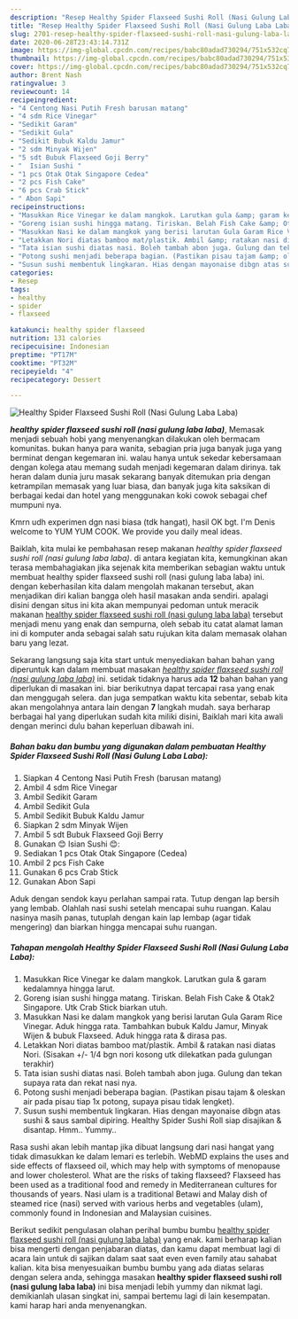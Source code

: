 ```yaml
---
description: "Resep Healthy Spider Flaxseed Sushi Roll (Nasi Gulung Laba Laba) Lezat"
title: "Resep Healthy Spider Flaxseed Sushi Roll (Nasi Gulung Laba Laba) Lezat"
slug: 2701-resep-healthy-spider-flaxseed-sushi-roll-nasi-gulung-laba-laba-lezat
date: 2020-06-28T23:43:14.731Z
image: https://img-global.cpcdn.com/recipes/babc80adad730294/751x532cq70/healthy-spider-flaxseed-sushi-roll-nasi-gulung-laba-laba-foto-resep-utama.jpg
thumbnail: https://img-global.cpcdn.com/recipes/babc80adad730294/751x532cq70/healthy-spider-flaxseed-sushi-roll-nasi-gulung-laba-laba-foto-resep-utama.jpg
cover: https://img-global.cpcdn.com/recipes/babc80adad730294/751x532cq70/healthy-spider-flaxseed-sushi-roll-nasi-gulung-laba-laba-foto-resep-utama.jpg
author: Brent Nash
ratingvalue: 3
reviewcount: 14
recipeingredient:
- "4 Centong Nasi Putih Fresh barusan matang"
- "4 sdm Rice Vinegar"
- "Sedikit Garam"
- "Sedikit Gula"
- "Sedikit Bubuk Kaldu Jamur"
- "2 sdm Minyak Wijen"
- "5 sdt Bubuk Flaxseed Goji Berry"
- "  Isian Sushi "
- "1 pcs Otak Otak Singapore Cedea"
- "2 pcs Fish Cake"
- "6 pcs Crab Stick"
- " Abon Sapi"
recipeinstructions:
- "Masukkan Rice Vinegar ke dalam mangkok. Larutkan gula &amp; garam kedalamnya hingga larut."
- "Goreng isian sushi hingga matang. Tiriskan. Belah Fish Cake &amp; Otak2 Singapore. Utk Crab Stick biarkan utuh."
- "Masukkan Nasi ke dalam mangkok yang berisi larutan Gula Garam Rice Vinegar. Aduk hingga rata. Tambahkan bubuk Kaldu Jamur, Minyak Wijen &amp; bubuk Flaxseed. Aduk hingga rata &amp; dirasa pas."
- "Letakkan Nori diatas bamboo mat/plastik. Ambil &amp; ratakan nasi diatas Nori. (Sisakan +/- 1/4 bgn nori kosong utk dilekatkan pada gulungan terakhir)"
- "Tata isian sushi diatas nasi. Boleh tambah abon juga. Gulung dan tekan supaya rata dan rekat nasi nya."
- "Potong sushi menjadi beberapa bagian. (Pastikan pisau tajam &amp; oleskan air pada pisau tiap 1x potong, supaya pisau tidak lengket)."
- "Susun sushi membentuk lingkaran. Hias dengan mayonaise dibgn atas sushi &amp; saus sambal dipiring. Healthy Spider Sushi Roll siap disajikan &amp; disantap. Hmm.. Yummy.."
categories:
- Resep
tags:
- healthy
- spider
- flaxseed

katakunci: healthy spider flaxseed 
nutrition: 131 calories
recipecuisine: Indonesian
preptime: "PT17M"
cooktime: "PT32M"
recipeyield: "4"
recipecategory: Dessert

---
```



![Healthy Spider Flaxseed Sushi Roll (Nasi Gulung Laba Laba)](https://img-global.cpcdn.com/recipes/babc80adad730294/751x532cq70/healthy-spider-flaxseed-sushi-roll-nasi-gulung-laba-laba-foto-resep-utama.jpg)

<b><i>healthy spider flaxseed sushi roll (nasi gulung laba laba)</i></b>, Memasak menjadi sebuah hobi yang menyenangkan dilakukan oleh bermacam komunitas. bukan hanya para wanita, sebagian pria juga banyak juga yang berminat dengan kegemaran ini. walau hanya untuk sekedar kebersamaan dengan kolega atau memang sudah menjadi kegemaran dalam dirinya. tak heran dalam dunia juru masak sekarang banyak ditemukan pria dengan ketrampilan memasak yang luar biasa, dan banyak juga kita saksikan di berbagai kedai dan hotel yang menggunakan koki cowok sebagai chef mumpuni nya.

Kmrn udh experimen dgn nasi biasa (tdk hangat), hasil OK bgt. I&#39;m Denis welcome to YUM YUM COOK. We provide you daily meal ideas.

Baiklah, kita mulai ke pembahasan resep makanan <i>healthy spider flaxseed sushi roll (nasi gulung laba laba)</i>. di antara kegiatan kita, kemungkinan akan terasa membahagiakan jika sejenak kita memberikan sebagian waktu untuk membuat healthy spider flaxseed sushi roll (nasi gulung laba laba) ini. dengan keberhasilan kita dalam mengolah makanan tersebut, akan menjadikan diri kalian bangga oleh hasil masakan anda sendiri. apalagi disini dengan situs ini kita akan mempunyai pedoman untuk meracik makanan <u>healthy spider flaxseed sushi roll (nasi gulung laba laba)</u> tersebut menjadi menu yang enak dan sempurna, oleh sebab itu catat alamat laman ini di komputer anda sebagai salah satu rujukan kita dalam memasak olahan baru yang lezat.


Sekarang langsung saja kita start untuk menyediakan bahan bahan yang diperuntuk kan dalam membuat masakan <u><i>healthy spider flaxseed sushi roll (nasi gulung laba laba)</i></u> ini. setidak tidaknya harus ada <b>12</b> bahan bahan yang diperlukan di masakan ini. biar berikutnya dapat tercapai rasa yang enak dan menggugah selera. dan juga sempatkan waktu kita sebentar, sebab kita akan mengolahnya antara lain dengan <b>7</b> langkah mudah. saya berharap berbagai hal yang diperlukan sudah kita miliki disini, Baiklah mari kita awali dengan merinci dulu bahan keperluan dibawah ini.

<!--inarticleads1-->

##### Bahan baku dan bumbu yang digunakan dalam pembuatan Healthy Spider Flaxseed Sushi Roll (Nasi Gulung Laba Laba):

1. Siapkan 4 Centong Nasi Putih Fresh (barusan matang)
1. Ambil 4 sdm Rice Vinegar
1. Ambil Sedikit Garam
1. Ambil Sedikit Gula
1. Ambil Sedikit Bubuk Kaldu Jamur
1. Siapkan 2 sdm Minyak Wijen
1. Ambil 5 sdt Bubuk Flaxseed Goji Berry
1. Gunakan  😊 Isian Sushi 😊:
1. Sediakan 1 pcs Otak Otak Singapore (Cedea)
1. Ambil 2 pcs Fish Cake
1. Gunakan 6 pcs Crab Stick
1. Gunakan  Abon Sapi


Aduk dengan sendok kayu perlahan sampai rata. Tutup dengan lap bersih yang lembab. Olahlah nasi sushi setelah mencapai suhu ruangan. Kalau nasinya masih panas, tutuplah dengan kain lap lembap (agar tidak mengering) dan biarkan hingga mencapai suhu ruangan. 

<!--inarticleads2-->

##### Tahapan mengolah Healthy Spider Flaxseed Sushi Roll (Nasi Gulung Laba Laba):

1. Masukkan Rice Vinegar ke dalam mangkok. Larutkan gula &amp; garam kedalamnya hingga larut.
1. Goreng isian sushi hingga matang. Tiriskan. Belah Fish Cake &amp; Otak2 Singapore. Utk Crab Stick biarkan utuh.
1. Masukkan Nasi ke dalam mangkok yang berisi larutan Gula Garam Rice Vinegar. Aduk hingga rata. Tambahkan bubuk Kaldu Jamur, Minyak Wijen &amp; bubuk Flaxseed. Aduk hingga rata &amp; dirasa pas.
1. Letakkan Nori diatas bamboo mat/plastik. Ambil &amp; ratakan nasi diatas Nori. (Sisakan +/- 1/4 bgn nori kosong utk dilekatkan pada gulungan terakhir)
1. Tata isian sushi diatas nasi. Boleh tambah abon juga. Gulung dan tekan supaya rata dan rekat nasi nya.
1. Potong sushi menjadi beberapa bagian. (Pastikan pisau tajam &amp; oleskan air pada pisau tiap 1x potong, supaya pisau tidak lengket).
1. Susun sushi membentuk lingkaran. Hias dengan mayonaise dibgn atas sushi &amp; saus sambal dipiring. Healthy Spider Sushi Roll siap disajikan &amp; disantap. Hmm.. Yummy..


Rasa sushi akan lebih mantap jika dibuat langsung dari nasi hangat yang tidak dimasukkan ke dalam lemari es terlebih. WebMD explains the uses and side effects of flaxseed oil, which may help with symptoms of menopause and lower cholesterol. What are the risks of taking flaxseed? Flaxseed has been used as a traditional food and remedy in Mediterranean cultures for thousands of years. Nasi ulam is a traditional Betawi and Malay dish of steamed rice (nasi) served with various herbs and vegetables (ulam), commonly found in Indonesian and Malaysian cuisines. 

Berikut sedikit pengulasan olahan perihal bumbu bumbu <u>healthy spider flaxseed sushi roll (nasi gulung laba laba)</u> yang enak. kami berharap kalian bisa mengerti dengan penjabaran diatas, dan kamu dapat membuat lagi di acara lain untuk di sajikan dalam saat saat even even family atau sahabat kalian. kita bisa menyesuaikan bumbu bumbu yang ada diatas selaras dengan selera anda, sehingga masakan <b>healthy spider flaxseed sushi roll (nasi gulung laba laba)</b> ini bisa menjadi lebih yummy dan nikmat lagi. demikianlah ulasan singkat ini, sampai bertemu lagi di lain kesempatan. kami harap hari anda menyenangkan.
